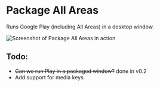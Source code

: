 # Package All Areas

Runs Google Play (including All Areas) in a desktop window.

![Screenshot of Package All Areas in action](https://raw.github.com/tdwright/packageallareas/assets/PackagedAllAreas.png)

## Todo:

 * ~~Can we run Play in a packaged window?~~ done in v0.2
 * Add support for media keys
 
 